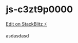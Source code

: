 # js-c3zt9p0000

[Edit on StackBlitz ⚡️](https://local.stackblitz.com:3000/edit/js-c3zt9p0000)

asdasdasd